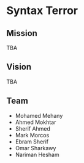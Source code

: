 # Syntax Terror

## Mission
TBA

## Vision
TBA

## Team
* Mohamed Mehany
* Ahmed Mokhtar
* Sherif Ahmed
* Mark Morcos
* Ebram Sherif 
* Omar Sharkawy
* Nariman Hesham